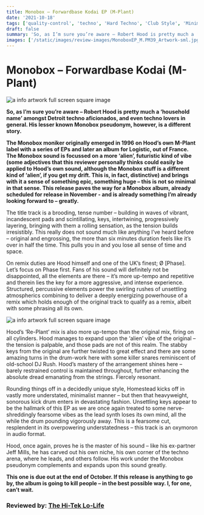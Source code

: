 ```yaml
---
title: Monobox – Forwardbase Kodai EP (M-Plant)
date: '2021-10-18'
tags: ['quality-control', 'techno', 'Hard Techno', 'Club Style', 'Minimal', 'Industrial']
draft: false
summary: 'So, as I’m sure you’re aware – Robert Hood is pretty much a ‘household name’ amongst Detroit techno aficionados, and even techno lovers in general. His lesser known Monobox pseudonym, however, is a different story.'
images: ['/static/images/review-images/MonoboxEP_M.PM39_Artwork-sml.jpg']
---
```


# Monobox – Forwardbase Kodai (M-Plant)

<div className="my-1 px-2 phone: w-full desktop: overflow-hidden xl:my-1 xl:px-2 xl:w-1/2">
  <Image
    alt="a info artwork full screen square image"
    src="/static/images/review-images/MonoboxEP_M.PM39_Artwork-sml.jpg"
    width={700}
    height={700}
   />
</div>

**So, as I’m sure you’re aware – Robert Hood is pretty much a ‘household name’ amongst Detroit techno aficionados, and even techno lovers in general. His lesser known Monobox pseudonym, however, is a different story.**

**The Monobox moniker originally emerged in 1996 on Hood’s own M-Plant label with a series of EPs and later an album for Logistic, out of France. The Monobox sound is focussed on a more ‘alien’, futuristic kind of vibe (some adjectives that this reviewer personally thinks could easily be applied to Hood’s own sound, although the Monobox stuff is a different kind of ‘alien’, if you get my drift. This is, in fact, distinctive) and brings with it a sense of something epic, something huge – this is not so minimal in that sense. This release paves the way for a Monobox album, already scheduled for release in November - and is already something I’m already looking forward to – greatly.**

The title track is a brooding, tense number – building in waves of vibrant, incandescent pads and scintillating, keys, intertwining, progressively layering, bringing with them a rolling sensation, as the tension builds irresistibly. This really does not sound much like anything I’ve heard before – original and engrossing, the more than six minutes duration feels like it’s over in half the time. This pulls you in and you lose all sense of time and space.

On remix duties are Hood himself and one of the UK’s finest; Ø [Phase]. Let’s focus on Phase first. Fans of his sound will definitely not be disappointed, all the elements are there – it’s more up-tempo and repetitive and therein lies the key for a more aggressive, and intense experience. Structured, percussive elements power the swirling rushes of unsettling atmospherics combining to deliver a deeply energizing powerhouse of a remix which holds enough of the original track to qualify as a remix, albeit with some phrasing all its own.

<div className="my-1 px-2 phone: w-full desktop: overflow-hidden xl:my-1 xl:px-2 xl:w-1/2">
  <Image
    alt="a info artwork full screen square image"
    src="/static/images/review-images/Robert_Hood_2-sml.jpg"
    width={700}
    height={450}
   />
</div>

Hood’s ‘Re-Plant’ mix is also more up-tempo than the original mix, firing on all cylinders. Hood manages to expand upon the ‘alien’ vibe of the original – the tension is palpable, and those pads are not of this realm. The stabby keys from the original are further twisted to great effect and there are some amazing turns in the drum-work here with some killer snares reminiscent of old-school DJ Rush. Hood’s mastery of the arrangement shines here – barely restrained control is maintained throughout, further enhancing the absolute dread emanating from the strings. Fiercely resonant.

Rounding things off in a decidedly unique style, Homestead kicks off in vastly more understated, minimalist manner – but then that heavyweight, sonorous kick drum enters in devastating fashion. Unsettling keys appear to be the hallmark of this EP as we are once again treated to some nerve-shreddingly fearsome vibes as the lead synth loses its own mind, all the while the drum pounding vigorously away. This is a fearsome cut, resplendent in its overpowering understatedness – this track is an oxymoron in audio format.

Hood, once again, proves he is the master of his sound – like his ex-partner Jeff Mills, he has carved out his own niche, his own corner of the techno arena, where he leads, and others follow. His work under the Monobox pseudonym complements and expands upon this sound greatly.

**This one is due out at the end of October. If this release is anything to go by, the album is going to kill people – in the best possible way. I, for one, can’t wait.**

### Reviewed by: [The Hi-Tek Lo-Life](https://www.facebook.com/HighestTek)
